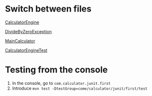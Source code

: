 # Switch between files

[CalculatorEngine](https://github.com/Daniil-Sampir/calc/blob/main/com.calculator.junit.first/src/main/java/com/calculator/junit/first/CalculatorEngine.java)

[DivideByZeroException](https://github.com/Daniil-Sampir/calc/blob/main/com.calculator.junit.first/src/main/java/com/calculator/junit/first/DivideByZeroException.java)

[MainCalculator](https://github.com/Daniil-Sampir/calc/blob/main/com.calculator.junit.first/src/main/java/com/calculator/junit/first/MainCalculator.java)

[CalculatorEngineTest](https://github.com/Daniil-Sampir/calc/blob/main/com.calculator.junit.first/src/test/java/com/calculator/junit/first/test/CalculatorEngineTest.java)
# Testing from the console
1. In the console, go to `com.calculator.junit.first`
2. Introduce `mvn test -DtestGroup=come/calculator/junit/first/test`
